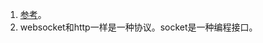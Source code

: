 1. [参考](https://www.cnblogs.com/fuqiang88/p/5956363.html)。      
1. websocket和http一样是一种协议。socket是一种编程接口。    
